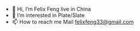 - 👋 Hi, I’m Felix Feng live in China
- 👀 I’m interested in Plate/Slate
- 📫 How to reach me Mail felixfeng33@gmail.com

<!---
felixfeng33/felixfeng33 is a ✨ special ✨ repository because its `README.md` (this file) appears on your GitHub profile.
You can click the Preview link to take a look at your changes.
--->
